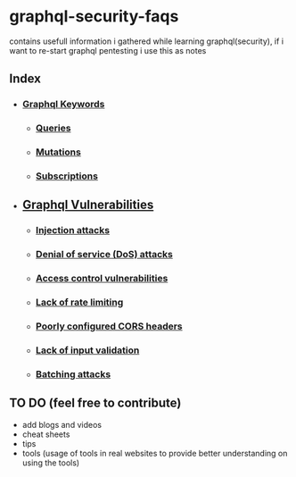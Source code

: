 # graphql-security-faqs
contains usefull information i gathered while learning graphql(security), if i want to re-start graphql pentesting i use this as notes

## Index

- ### [Graphql Keywords](keywords.md)
    - ### [Queries](queries.md)
    - ### [Mutations](mutations.md)
    - ### [Subscriptions](subscriptions.md)

- ## [Graphql Vulnerabilities](vulnerabilites.md)
  - ### [Injection attacks](injections.md)
  - ### [Denial of service (DoS) attacks](dos.md)
  - ### [Access control vulnerabilities](access-control.md)
  - ### [Lack of rate limiting](rate-limit.md)
  - ### [Poorly configured CORS headers](cors.md)  
  - ### [Lack of input validation](input-validation.md)
  - ### [Batching attacks](batching.md)

## TO DO (feel free to contribute)

+ add blogs and videos
+ cheat sheets
+ tips
+ tools (usage of tools in real websites to provide better understanding on using the tools)
